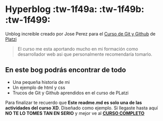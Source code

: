 # Hyperblog :tw-1f49a: :tw-1f49b: :tw-1f499:

Unblog increible creado por Jose Perez para el [Curso de Git y Github](https://platzi.com/clases/git-github/ "Curso de Git y Github") de [Platzi](https://platzi.com "Platzi")

> El curso me esta aportando mucho en mi formación como desarrollador web asi que personalmente recomendaría tomarlo.

## En este bog podrás encontrar de todo

- Una pequeña historia de mi
- Un ejemplo de html y css
- Trucos de Git y Github aprendidos en el curso de PLatzi

Para finalizar te recuerdo que **Este readme.md es solo una de las actividades del curso XD**. Diseñado como ejemplo. Si llegaste hasta aquí **NO TE LO TOMES TAN EN SERIO** y mejor ve al [**CURSO COMPLETO**](https://platzi.com/clases/git-github/ "CURSO COMPLETO")
